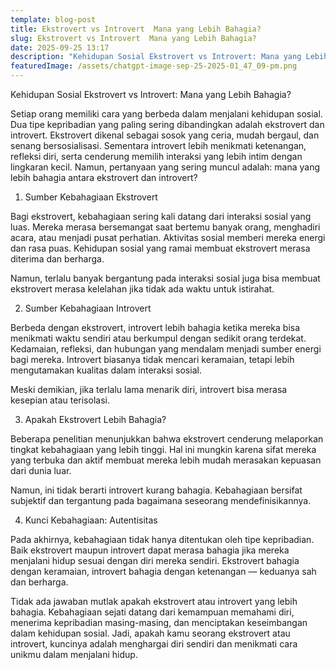 ```yaml
---
template: blog-post
title: Ekstrovert vs Introvert  Mana yang Lebih Bahagia?
slug: Ekstrovert vs Introvert  Mana yang Lebih Bahagia?
date: 2025-09-25 13:17
description: "Kehidupan Sosial Ekstrovert vs Introvert: Mana yang Lebih Bahagia?"
featuredImage: /assets/chatgpt-image-sep-25-2025-01_47_09-pm.png
---
```

Kehidupan Sosial Ekstrovert vs Introvert: Mana yang Lebih Bahagia?

Setiap orang memiliki cara yang berbeda dalam menjalani kehidupan sosial. Dua tipe kepribadian yang paling sering dibandingkan adalah ekstrovert dan introvert. Ekstrovert dikenal sebagai sosok yang ceria, mudah bergaul, dan senang bersosialisasi. Sementara introvert lebih menikmati ketenangan, refleksi diri, serta cenderung memilih interaksi yang lebih intim dengan lingkaran kecil. Namun, pertanyaan yang sering muncul adalah: mana yang lebih bahagia antara ekstrovert dan introvert?

1. Sumber Kebahagiaan Ekstrovert

Bagi ekstrovert, kebahagiaan sering kali datang dari interaksi sosial yang luas. Mereka merasa bersemangat saat bertemu banyak orang, menghadiri acara, atau menjadi pusat perhatian. Aktivitas sosial memberi mereka energi dan rasa puas. Kehidupan sosial yang ramai membuat ekstrovert merasa diterima dan berharga.

Namun, terlalu banyak bergantung pada interaksi sosial juga bisa membuat ekstrovert merasa kelelahan jika tidak ada waktu untuk istirahat.

2. Sumber Kebahagiaan Introvert

Berbeda dengan ekstrovert, introvert lebih bahagia ketika mereka bisa menikmati waktu sendiri atau berkumpul dengan sedikit orang terdekat. Kedamaian, refleksi, dan hubungan yang mendalam menjadi sumber energi bagi mereka. Introvert biasanya tidak mencari keramaian, tetapi lebih mengutamakan kualitas dalam interaksi sosial.

Meski demikian, jika terlalu lama menarik diri, introvert bisa merasa kesepian atau terisolasi.

3. Apakah Ekstrovert Lebih Bahagia?

Beberapa penelitian menunjukkan bahwa ekstrovert cenderung melaporkan tingkat kebahagiaan yang lebih tinggi. Hal ini mungkin karena sifat mereka yang terbuka dan aktif membuat mereka lebih mudah merasakan kepuasan dari dunia luar.

Namun, ini tidak berarti introvert kurang bahagia. Kebahagiaan bersifat subjektif dan tergantung pada bagaimana seseorang mendefinisikannya.

4. Kunci Kebahagiaan: Autentisitas

Pada akhirnya, kebahagiaan tidak hanya ditentukan oleh tipe kepribadian. Baik ekstrovert maupun introvert dapat merasa bahagia jika mereka menjalani hidup sesuai dengan diri mereka sendiri. Ekstrovert bahagia dengan keramaian, introvert bahagia dengan ketenangan — keduanya sah dan berharga.

Tidak ada jawaban mutlak apakah ekstrovert atau introvert yang lebih bahagia. Kebahagiaan sejati datang dari kemampuan memahami diri, menerima kepribadian masing-masing, dan menciptakan keseimbangan dalam kehidupan sosial. Jadi, apakah kamu seorang ekstrovert atau introvert, kuncinya adalah menghargai diri sendiri dan menikmati cara unikmu dalam menjalani hidup.